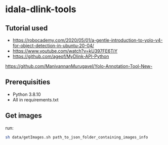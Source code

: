 # idala-dlink-tools

## Tutorial used
- https://robocademy.com/2020/05/01/a-gentle-introduction-to-yolo-v4-for-object-detection-in-ubuntu-20-04/
- https://www.youtube.com/watch?v=kU397FE6TiY
- https://github.com/ageof/MyDlink-API-Python

https://github.com/ManivannanMurugavel/Yolo-Annotation-Tool-New-

## Prerequisities
- Python 3.8.10
- All in requirements.txt

## Get images
run:
````bash
sh data/getImages.sh path_to_json_folder_containing_images_info
````
